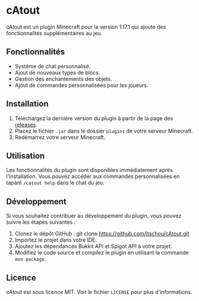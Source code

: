 # cAtout

cAtout est un plugin Minecraft pour la version 1.17.1 qui ajoute des fonctionnalités supplémentaires au jeu.

## Fonctionnalités

- Système de chat personnalisé.
- Ajout de nouveaux types de blocs.
- Gestion des enchantements des objets.
- Ajout de commandes personnalisées pour les joueurs.

## Installation

1. Téléchargez la dernière version du plugin à partir de la page des [releases](https://github.com/itschou/cAtout/releases).
2. Placez le fichier `.jar` dans le dossier `plugins` de votre serveur Minecraft.
3. Redémarrez votre serveur Minecraft.

## Utilisation

Les fonctionnalités du plugin sont disponibles immédiatement après l'installation. Vous pouvez accéder aux commandes personnalisées en tapant `/catout help` dans le chat du jeu.

## Développement

Si vous souhaitez contribuer au développement du plugin, vous pouvez suivre les étapes suivantes :

1. Clonez le dépôt GitHub : git clone https://github.com/itschou/cAtout.git
2. Importez le projet dans votre IDE.
3. Ajoutez les dépendances Bukkit API et Spigot API à votre projet.
4. Modifiez le code source et compilez le plugin en utilisant la commande `mvn package`.

## Licence

cAtout est sous licence MIT. Voir le fichier `LICENSE` pour plus d'informations.

